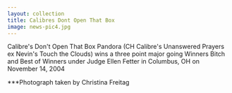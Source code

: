 ```yaml
---
layout: collection
title: Calibres Dont Open That Box
image: news-pic4.jpg
---
```

Calibre's Don't Open That Box
 Pandora (CH Calibre's Unanswered Prayers ex Nevin's Touch the Clouds) wins a three point major going Winners Bitch and Best of Winners under Judge Ellen Fetter in Columbus, OH on November 14, 2004
 
 
 
 
 
 ***Photograph taken by Christina Freitag
